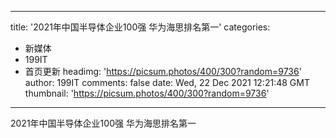 
---
title: '2021年中国半导体企业100强 华为海思排名第一'
categories: 
 - 新媒体
 - 199IT
 - 首页更新
headimg: 'https://picsum.photos/400/300?random=9736'
author: 199IT
comments: false
date: Wed, 22 Dec 2021 12:21:48 GMT
thumbnail: 'https://picsum.photos/400/300?random=9736'
---

<div>   
2021年中国半导体企业100强 华为海思排名第一  
</div>
            